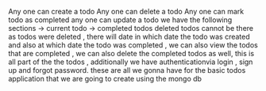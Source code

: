 Any one can create a todo
Any one can delete a todo
Any one can mark todo as completed
any one can update a todo
we have the following sections
-> current todo
-> completed todos
deleted todos cannot be there as todos were deleted , there will date in which date the todo was created and also at which date the todo was completed , we can also view the todos that are completed , we can also delete the completed todos as well, this is all part of the the todos , additionally we have authenticationvia login , sign up and forgot password. these are all we gonna have for the basic todos application that we are going to create using the mongo db

